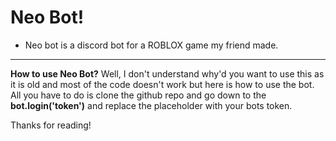 # Neo Bot!
+ Neo bot is a discord bot for a ROBLOX game my friend made.
-----------
**How to use Neo Bot?**
Well, I don't understand why'd you want to use this as it is old and most of the code doesn't work but here is how to use the bot.
All you have to do is clone the github repo and go down to the **bot.login('token')** and replace the placeholder with your bots token.

Thanks for reading!
